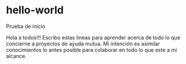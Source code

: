 # hello-world
Prueba de inicio

Hola a todos!!!
Escribo estas lineas para aprender acerca de todo lo que concierne a proyectos de ayuda mutua.
Mi intención es asimilar conocimientos lo antes posible para colaborar en todo lo que este a mi alcance.
